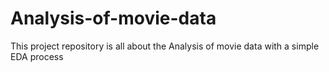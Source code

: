 # Analysis-of-movie-data
This project repository is all about the Analysis of movie data with a simple EDA process
